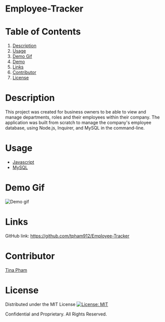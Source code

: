# Employee-Tracker

# Table of Contents
  <ol>
    <li><a href="#description">Description</a></li>
    <li><a href="#usage">Usage</a></li>
    <li><a href="#demo">Demo Gif</a></li>
    <li><a href="#demo">Demo</a></li>
    <li><a href="#links">Links</a></li>
    <li><a href="#contributors">Contributor</a></li>
    <li><a href="#license">License</a></li>
  </ol>

# Description

This project was created for business owners to be able to view and manage departments, roles and their employees within their company. The application was built from scratch to manage the company's employee database, using Node.js, Inquirer, and MySQL in the command-line.

# Usage

- [Javascript](https://www.javascript.com/)
- [MySQL](https://www.mysql.com/)

# Demo Gif

![Demo gif](./Asset/Demo.gif)

# Links

GitHub link: https://github.com/tpham912/Employee-Tracker

# Contributor 

[Tina Pham](https://github.com/tpham912)

# License

Distributed under the MIT License [![License: MIT](https://img.shields.io/badge/License-MIT-yellow.svg)](https://opensource.org/licenses/MIT) 

Confidential and Proprietary. All Rights Reserved.
